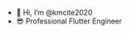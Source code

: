 - 👋 Hi, I’m @kmcite2020
- 😎 Professional Flutter Engineer
<!---
#- 👀 I’m interested in Coding/Programming.
- 🌱 I’m currently learning Dart & Flutter.
- 💞️ I’m looking to collaborate on Flutter Apps
- 📫 How to reach me.

kmcite2020/kmcite2020 is a ✨ special ✨ repository because its `README.md` (this file) appears on your GitHub profile.
You can click the Preview link to take a look at your changes.
--->
